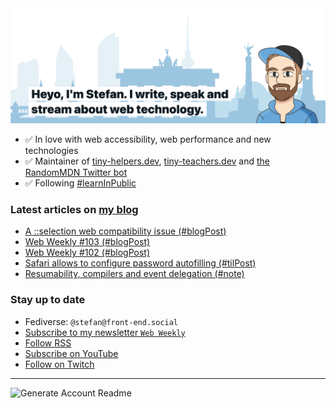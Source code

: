 <img alt="Heyo, I'm Stefan. I write and speak about web technology." src="https://raw.githubusercontent.com/stefanjudis/stefanjudis/main/screenshot.png">

- ✅ In love with web accessibility, web performance and new technologies
- ✅ Maintainer of [tiny-helpers.dev](https://tiny-helpers.dev), [tiny-teachers.dev](https://tiny-teachers.dev/) and [the RandomMDN Twitter bot](https://twitter.com/randomMDN)
- ✅ Following [#learnInPublic](https://www.stefanjudis.com/today-i-learned/)
### Latest articles on [my blog](https://www.stefanjudis.com)

<!-- BLOG-POST-LIST:START -->
- [A ::selection web compatibility issue &lpar;#blogPost&rpar;](https://www.stefanjudis.com/blog/a-selection-web-compatibility-issue/)
- [Web Weekly #103 &lpar;#blogPost&rpar;](https://www.stefanjudis.com/blog/web-weekly-103/)
- [Web Weekly #102 &lpar;#blogPost&rpar;](https://www.stefanjudis.com/blog/web-weekly-102/)
- [Safari allows to configure password autofilling &lpar;#tilPost&rpar;](https://www.stefanjudis.com/today-i-learned/safari-allows-to-configure-password-autofilling/)
- [Resumability, compilers and event delegation &lpar;#note&rpar;](https://www.stefanjudis.com/notes/resumability-compilers-and-event-delegation/)
<!-- BLOG-POST-LIST:END -->

### Stay up to date

- Fediverse: `@stefan@front-end.social`
- [Subscribe to my newsletter `Web Weekly`](https://webweekly.email/)
- [Follow RSS](https://www.stefanjudis.com/feeds/)
- [Subscribe on YouTube](https://youtube.com/c/stefanjudis)
- [Follow on Twitch](https://www.twitch.tv/stefanjudis)

---

![Generate Account Readme](https://github.com/stefanjudis/stefanjudis/workflows/Generate%20Account%20Readme/badge.svg)
